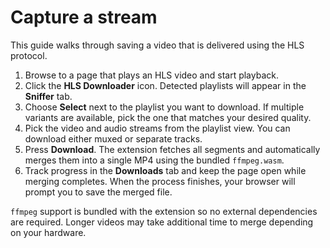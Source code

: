 # Capture a stream

This guide walks through saving a video that is delivered using the HLS
protocol.

1. Browse to a page that plays an HLS video and start playback.
2. Click the **HLS Downloader** icon. Detected playlists will appear in the
   **Sniffer** tab.
3. Choose **Select** next to the playlist you want to download. If multiple
   variants are available, pick the one that matches your desired quality.
4. Pick the video and audio streams from the playlist view. You can download
   either muxed or separate tracks.
5. Press **Download**. The extension fetches all segments and automatically
   merges them into a single MP4 using the bundled `ffmpeg.wasm`.
6. Track progress in the **Downloads** tab and keep the page open while
   merging completes. When the process finishes, your browser will prompt you
   to save the merged file.

`ffmpeg` support is bundled with the extension so no external dependencies are
required. Longer videos may take additional time to merge depending on your
hardware.

